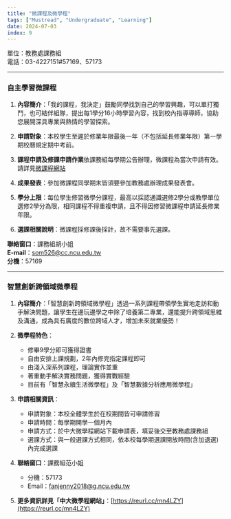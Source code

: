 ```yaml
---
title: "微課程及微學程"
tags: ["Mustread", "Undergraduate", "Learning"]
date: 2024-07-03
index: 9
---
```


單位：教務處課務組<br>
電話：03-4227151#57169、57173

---

### 自主學習微課程

1. **內容簡介**：「我的課程，我決定」鼓勵同學找到自己的學習興趣，可以單打獨鬥，也可結伴組隊，提出每1學分16小時學習內容，找到校內指導導師，協助您展開深具專業與熱情的學習探索。

2. **申請對象**：本校學生至遲於修業年限最後一年（不包括延長修業年限）第一學期校曆規定期中考前。

3. **課程申請及修課申請作業**依課務組每學期公告辦理，微課程為當次申請有效。請詳見[微課程網站](http://imc.ncu.edu.tw/)

4. **成果發表**：參加微課程同學期末皆須要參加教務處辦理成果發表會。

5. **學分上限**：每位學生修習微學分課程，最高以採認通識選修2學分或教學單位選修2學分為限，相同課程不得重複申請，且不得因修習微課程申請延長修業年限。

6. **選課相關說明**：微課程採修課後採計，故不需要事先選課。

**聯絡窗口**：課務組胡小姐<br>
**E-mail**：som526@cc.ncu.edu.tw<br>
**分機**：57169

---

### 智慧創新跨領域微學程

1. **內容簡介**：「智慧創新跨領域微學程」透過一系列課程帶領學生實地走訪和動手解決問題，讓學生在邊玩邊學之中除了培養第二專業，還能提升跨領域思維及溝通，成為具有廣度的數位跨域人才，增加未來就業優勢！

2. **微學程特色**：
   - 修畢9學分即可獲得證書
   - 自由安排上課規劃，2年內修完指定課程即可
   - 由淺入深系列課程，理論實作並重
   - 著重動手解決實務問題，獲得實戰經驗
   - 目前有「智慧永續生活微學程」及「智慧數據分析應用微學程」

3. **申請相關資訊**：
   - 申請對象：本校全體學生於在校期間皆可申請修習
   - 申請時間：每學期開學一個月內
   - 申請方式：於中大微學程網站下載申請表，填妥後交至教務處課務組
   - 選課方式：與一般選課方式相同，依本校每學期選課開放時間(含加退選)內完成選課

4. **聯絡窗口**：課務組范小姐
   - 分機：57173
   - Email：fanjenny2018@g.ncu.edu.tw

5. **更多資訊詳見「中大微學程網站」**：[https://reurl.cc/mn4LZY](https://reurl.cc/mn4LZY)
